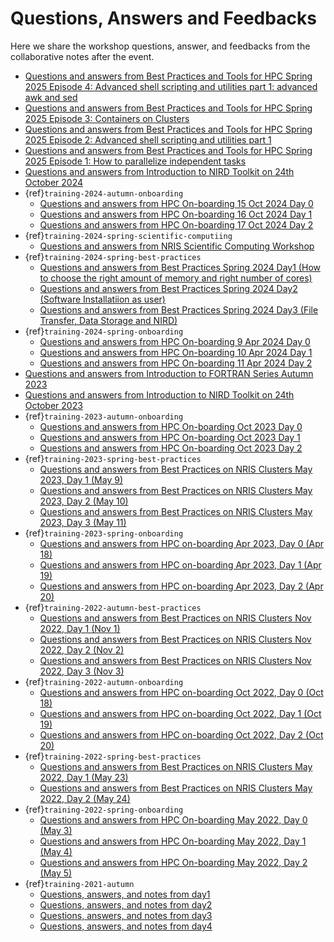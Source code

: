 # Questions, Answers and Feedbacks

Here we share the workshop questions, answer, and feedbacks from the collaborative 
notes after the event.

- [Questions and answers from Best Practices and Tools for HPC Spring 2025 Episode 4: Advanced shell scripting and utilities part 1: advanced awk and sed](https://md.sigma2.no/best-practices-and-tools-episode4)
- [Questions and answers from Best Practices and Tools for HPC Spring 2025 Episode 3: Containers on Clusters](https://md.sigma2.no/best-practices-and-tools-episode3)
- [Questions and answers from Best Practices and Tools for HPC Spring 2025 Episode 2: Advanced shell scripting and utilities part 1](https://md.sigma2.no/best-practices-and-tools-episode2)
- [Questions and answers from Best Practices and Tools for HPC Spring 2025 Episode 1: How to parallelize independent tasks](https://md.sigma2.no/best-practices-and-tools-episode1)
- [Questions and answers from Introduction to NIRD Toolkit on 24th October 2024](https://md.sigma2.no/nird-toolkit-training2024)
- {ref}`training-2024-autumn-onboarding`
	- [Questions and answers from HPC On-boarding 15 Oct 2024 Day 0](https://md.sigma2.no/hpc-onboarding-Oct-15-2024)
	- [Questions and answers from HPC On-boarding 16 Oct 2024 Day 1](https://md.sigma2.no/hpc-onboarding-Oct-16-2024)
	- [Questions and answers from HPC On-boarding 17 Oct 2024 Day 2](https://md.sigma2.no/hpc-onboarding-Oct-17-2024)
- {ref}`training-2024-spring-scientific-computiing`
  - [Questions and answers from NRIS Scientific Computing Workshop](https://md.sigma2.no/scientific-computing-workshop)
- {ref}`training-2024-spring-best-practices`
  - [Questions and answers from Best Practices Spring 2024 Day1 (How to choose the right amount of memory and right number of cores)](https://md.sigma2.no/qanda-archive-best-practices-spring2024)
  - [Questions and answers from Best Practices Spring 2024 Day2 (Software Installatiion as user)](https://md.sigma2.no/qanda-archive-best-practices-spring2024-day2)
  - [Questions and answers from Best Practices Spring 2024 Day3 (File Transfer, Data Storage and NIRD)](https://md.sigma2.no/best-practices-training-spring2024)
- {ref}`training-2024-spring-onboarding`
  - [Questions and answers from HPC On-boarding 9 Apr 2024 Day 0](https://md.sigma2.no/n1LZOKOmQR-clMgqgeOr4g)
  - [Questions and answers from HPC On-boarding 10 Apr 2024 Day 1](https://md.sigma2.no/weunEf2gT7mnM1okU4MOGA)
  - [Questions and answers from HPC On-boarding 11 Apr 2024 Day 2](https://md.sigma2.no/hpc-onboarding-April2024) 
- [Questions and answers from Introduction to FORTRAN Series Autumn 2023](https://md.sigma2.no/YQjft6kvR5SUolKJtm3QOA)
- [Questions and answers from Introduction to NIRD Toolkit on 24th October 2023](https://md.sigma2.no/introduction-to-nird-toolkit)
- {ref}`training-2023-autumn-onboarding`
  - [Questions and answers from HPC On-boarding Oct 2023 Day 0](https://md.sigma2.no/ioTn-FGQTm2Bw3v5YeCXHQ)
  - [Questions and answers from HPC On-boarding Oct 2023 Day 1](https://md.sigma2.no/2RZ9bF1BSaCpkQ90OuEXmA) 
  - [Questions and answers from HPC On-boarding Oct 2023 Day 2](https://md.sigma2.no/dEY7PA0ITkarb7jzW-XBWg)  
- {ref}`training-2023-spring-best-practices`
  - [Questions and answers from Best Practices on NRIS Clusters May 2023, Day 1 (May 9)](https://md.sigma2.no/3imgsU1KSV2SNk9m44kbnw)
  - [Questions and answers from Best Practices on NRIS Clusters May 2023, Day 2 (May 10)](https://md.sigma2.no/fSq3uN77SnefUIEf5bP4vw)
  - [Questions and answers from Best Practices on NRIS Clusters May 2023, Day 3 (May 11)](https://md.sigma2.no/Pm6B9ohCRl6Ne6VB26tkow) 
- {ref}`training-2023-spring-onboarding`
  - [Questions and answers from HPC on-boarding Apr 2023, Day 0 (Apr 18)](https://md.sigma2.no/45qiXesPSEWmdily6I65bA)
  - [Questions and answers from HPC on-boarding Apr 2023, Day 1 (Apr 19)](https://md.sigma2.no/HauUyzY9QMWCJ5xKCpmVKQ)
  - [Questions and answers from HPC on-boarding Apr 2023, Day 2 (Apr 20)](https://md.sigma2.no/yrGPYBTuQTa0SD50c6RhoQ)
- {ref}`training-2022-autumn-best-practices`
  - [Questions and answers from Best Practices on NRIS Clusters Nov 2022, Day 1 (Nov 1)](https://md.sigma2.no/EZnXUmmsT9CGwlayz1F9xA)
  - [Questions and answers from Best Practices on NRIS Clusters Nov 2022, Day 2 (Nov 2)](https://md.sigma2.no/So3XP6n0R56W42SnwqHoeg)
  - [Questions and answers from Best Practices on NRIS Clusters Nov 2022, Day 3 (Nov 3)](https://md.sigma2.no/VLcxCXmNTdy4zKq_xaPUrA)
- {ref}`training-2022-autumn-onboarding`
  - [Questions and answers from HPC on-boarding Oct 2022, Day 0 (Oct 18)](https://md.sigma2.no/qqoDOErERAm2KIPMQKCKcQ)
  - [Questions and answers from HPC on-boarding Oct 2022, Day 1 (Oct 19)](https://md.sigma2.no/XPgMoPiaRNeN-tLCYla3Ug)
  - [Questions and answers from HPC on-boarding Oct 2022, Day 2 (Oct 20)](https://md.sigma2.no/3xb-QvL-RQ6g2-bQtavANQ)
- {ref}`training-2022-spring-best-practices`
  - [Questions and answers from Best Practices on NRIS Clusters May 2022, Day 1 (May 23)](https://md.sigma2.no/d2sIqLq1R8WTh8c6KJHg9A)
  - [Questions and answers from Best Practices on NRIS Clusters May 2022, Day 2 (May 24)](https://md.sigma2.no/8a2nNrqmRJGpwepBejcv_A)
- {ref}`training-2022-spring-onboarding`
  - [Questions and answers from HPC On-boarding May 2022, Day 0 (May 3)](https://md.sigma2.no/lraXdx4ASqi750xkslK63A)
  - [Questions and answers from HPC On-boarding May 2022, Day 1 (May 4)](https://md.sigma2.no/teGo9s3VTHC5SOpUfA-luQ)
  - [Questions and answers from HPC On-boarding May 2022, Day 2 (May 5)](https://md.sigma2.no/rcsdAT6WTgKVG_t3OyOFVg)
- {ref}`training-2021-autumn`
  - [Questions, answers, and notes from day1](https://md.sigma2.no/2LFOgejcSWy7m5soMzk3HQ)
  - [Questions, answers, and notes from day2](https://md.sigma2.no/QCnLXJVgTiqByDWYaA7Gjg)
  - [Questions, answers, and notes from day3](https://md.sigma2.no/11kQBgeET8aqTWSeXu0fNw)
  - [Questions, answers, and notes from day4](https://md.sigma2.no/lO9SXtIOSzuyyaN4elYf8w)

